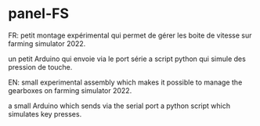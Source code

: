 # panel-FS
FR:
petit montage expérimental qui permet de gérer les boite de vitesse sur farming simulator 2022.


un petit Arduino qui envoie via le port série a script python qui simule des pression de touche.

EN:
small experimental assembly which makes it possible to manage the gearboxes on farming simulator 2022.

a small Arduino which sends via the serial port a python script which simulates key presses.
